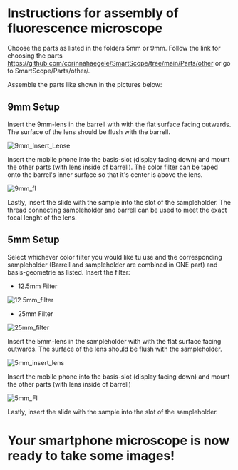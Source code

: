 # Instructions for assembly of fluorescence microscope

Choose the parts as listed in the folders 5mm or 9mm.
Follow the link for choosing the parts https://github.com/corinnahaegele/SmartScope/tree/main/Parts/other or go to SmartScope/Parts/other/.

Assemble the parts like shown in the pictures below:

## 9mm Setup
Insert the 9mm-lens in the barrell with with the flat surface facing outwards. The surface of the lens should be flush with the barrell.

![9mm_Insert_Lense](https://user-images.githubusercontent.com/58549170/110981710-d9919900-8367-11eb-98f6-013307856a1e.PNG)


Insert the mobile phone into the basis-slot (display facing down) and mount the other parts (with lens inside of barrell). 
The color filter can be taped onto the barrel's inner surface so that it's center is above the lens.

![9mm_fl](https://user-images.githubusercontent.com/58549170/110983735-6b9aa100-836a-11eb-8824-2d7eaa32f119.PNG)

Lastly, insert the slide with the sample into the slot of the sampleholder.
The thread connecting sampleholder and barrell can be used to meet the exact focal lenght of the lens.


## 5mm Setup

Select whichever color filter you would like tu use and the corresponding sampleholder (Barrell and sampleholder are combined in ONE part) and basis-geometrie as listed. Insert the filter:
- 12.5mm Filter

![12 5mm_filter](https://user-images.githubusercontent.com/58549170/110982915-66892200-8369-11eb-997a-b53df61b89cd.PNG)

- 25mm Filter

![25mm_filter](https://user-images.githubusercontent.com/58549170/110982969-786ac500-8369-11eb-9037-9633a9c42252.PNG)


Insert the 5mm-lens in the sampleholder with with the flat surface facing outwards. The surface of the lens should be flush with the sampleholder.

![5mm_insert_lens](https://user-images.githubusercontent.com/58549170/110981526-8cadc280-8367-11eb-929f-b6a199059f3e.PNG)


Insert the mobile phone into the basis-slot (display facing down) and mount the other parts (with lens inside of barrell)

![5mm_Fl](https://user-images.githubusercontent.com/58549170/110983874-a3a1e400-836a-11eb-90f2-d17a7cf08994.PNG)


Lastly, insert the slide with the sample into the slot of the sampleholder.


# Your smartphone microscope is now ready to take some images!
